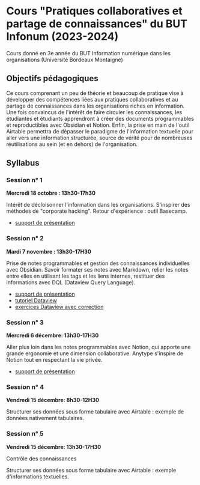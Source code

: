 # Cours "Pratiques collaboratives et partage de connaissances" du BUT Infonum (2023-2024)

Cours donné en 3e année du BUT Information numérique dans les organisations (Université Bordeaux Montaigne)

## Objectifs pédagogiques 

Ce cours comprenant un peu de théorie et beaucoup de pratique vise à développer des compétences liées aux pratiques collaboratives et au partage de connaissances dans les organisations riches en information. Une fois convaincus de l'intérêt de faire circuler les connaissances, les étudiantes et étudiants apprendront à créer des documents programmables et reproductibles avec Obsidian et Notion. Enfin, la prise en main de l'outil Airtable permettra de dépasser le paradigme de l'information textuelle pour aller vers une information structurée, source de vérité pour de nombreuses réutilisations au sein (et en dehors) de l'organisation.

## Syllabus 

### Session n° 1

**Mercredi 18 octobre : 13h30-17h30**

Intérêt de décloisonner l'information dans les organisations. S'inspirer des méthodes de "corporate hacking". Retour d'expérience : outil Basecamp.

* [support de présentation](Decloisonner-information-corporate-hacking-Basecamp.html)

### Session n° 2

**Mardi 7 novembre : 13h30-17H30**

Prise de notes programmables et gestion des connaissances individuelles avec Obsidian. Savoir formater ses notes avec Markdown, relier les notes entre elles en utilisant les tags et les liens internes, restituer des informations avec DQL (Dataview Query Language).

* [support de présentation](Notes-programmables-gestion-connaissances-personnelles-Obsidian.html)
* [tutoriel Dataview](Tutoriel-Dataview.html)
* [exercices Dataview avec correction](Coffre%20Obsidian/Exercices%20corrigés%20Dataview.pdf)

### Session n° 3

**Mercredi 6 décembre: 13h30-17H30**

Aller plus loin dans les notes programmables avec Notion, qui apporte une grande ergonomie et une dimension collaborative. Anytype s'inspire de Notion tout en respectant la vie privée.

* [support de présentation](Notes-programmables-gestion-connaissances-personnelles-Notion.html)

### Session n° 4

**Vendredi 15 décembre: 8h30-12H30**

Structurer ses données sous forme tabulaire avec Airtable : exemple de données nativement tabulaires.

### Session n° 5

**Vendredi 15 décembre: 13h30-17H30**

Contrôle des connaissances

Structurer ses données sous forme tabulaire avec Airtable : exemple d'informations textuelles.
